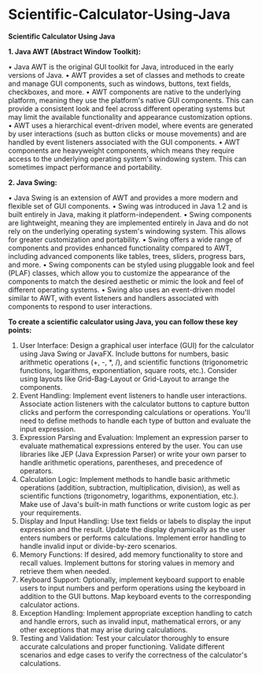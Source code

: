 # Scientific-Calculator-Using-Java

**Scientific Calculator Using Java**

**1.	Java AWT (Abstract Window Toolkit):**

•	Java AWT is the original GUI toolkit for Java, introduced in the early versions of Java.
•	AWT provides a set of classes and methods to create and manage GUI components, such as windows, buttons, text fields, checkboxes, and more.
•	AWT components are native to the underlying platform, meaning they use the platform's native GUI components. This can provide a consistent look and feel across different operating systems but may limit the available functionality and appearance customization options.
•	AWT uses a hierarchical event-driven model, where events are generated by user interactions (such as button clicks or mouse movements) and are handled by event listeners associated with the GUI components.
•	AWT components are heavyweight components, which means they require access to the underlying operating system's windowing system. This can sometimes impact performance and portability.

**2.	Java Swing:**

•	Java Swing is an extension of AWT and provides a more modern and flexible set of GUI components.
•	Swing was introduced in Java 1.2 and is built entirely in Java, making it platform-independent.
•	Swing components are lightweight, meaning they are implemented entirely in Java and do not rely on the underlying operating system's windowing system. This allows for greater customization and portability.
•	Swing offers a wide range of components and provides enhanced functionality compared to AWT, including advanced components like tables, trees, sliders, progress bars, and more.
•	Swing components can be styled using pluggable look and feel (PLAF) classes, which allow you to customize the appearance of the components to match the desired aesthetic or mimic the look and feel of different operating systems.
•	Swing also uses an event-driven model similar to AWT, with event listeners and handlers associated with components to respond to user interactions.

**To create a scientific calculator using Java, you can follow these key points:**


1.	User Interface: Design a graphical user interface (GUI) for the calculator using Java Swing or JavaFX. Include buttons for numbers, basic arithmetic operations (+, -, *, /), and scientific functions (trigonometric functions, logarithms, exponentiation, square roots, etc.). Consider using layouts like Grid-Bag-Layout or Grid-Layout to arrange the components.
2.	Event Handling: Implement event listeners to handle user interactions. Associate action listeners with the calculator buttons to capture button clicks and perform the corresponding calculations or operations. You'll need to define methods to handle each type of button and evaluate the input expression.
3.	Expression Parsing and Evaluation: Implement an expression parser to evaluate mathematical expressions entered by the user. You can use libraries like JEP (Java Expression Parser) or write your own parser to handle arithmetic operations, parentheses, and precedence of operators.
4.	Calculation Logic: Implement methods to handle basic arithmetic operations (addition, subtraction, multiplication, division), as well as scientific functions (trigonometry, logarithms, exponentiation, etc.). Make use of Java's built-in math functions or write custom logic as per your requirements.
5.	Display and Input Handling: Use text fields or labels to display the input expression and the result. Update the display dynamically as the user enters numbers or performs calculations. Implement error handling to handle invalid input or divide-by-zero scenarios.
6.	Memory Functions: If desired, add memory functionality to store and recall values. Implement buttons for storing values in memory and retrieve them when needed.
7.	Keyboard Support: Optionally, implement keyboard support to enable users to input numbers and perform operations using the keyboard in addition to the GUI buttons. Map keyboard events to the corresponding calculator actions.
8.	Exception Handling: Implement appropriate exception handling to catch and handle errors, such as invalid input, mathematical errors, or any other exceptions that may arise during calculations.
9.	Testing and Validation: Test your calculator thoroughly to ensure accurate calculations and proper functioning. Validate different scenarios and edge cases to verify the correctness of the calculator's calculations.


